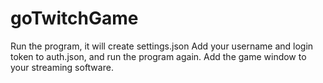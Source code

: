 # goTwitchGame
Run the program, it will create settings.json
Add your username and login token to auth.json, and run the program again.
Add the game window to your streaming software.

